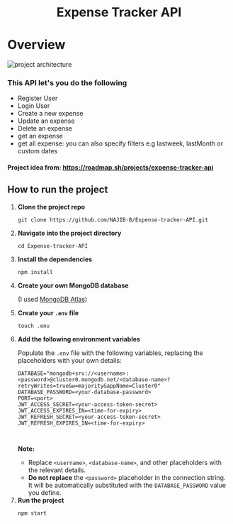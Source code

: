 <h1 align=center>Expense Tracker API</h1>
<h1>Overview</h1>
<img src="https://assets.roadmap.sh/guest/expense-tracker-api-m72p5.png" alt="project architecture">
<h3>This API let's you do the following</h3>
<ul>
  <li>Register User</li>
  <li>Login User</li>
  <li>Create a new expense</li>
  <li>Update an expense</li>
   <li>Delete an expense</li>
   <li>get an expense</li>
   <li>get all expense: you can also specify filters e.g lastweek, lastMonth or custom dates</li>
</ul>

<h4>Project idea from: <a href="https://roadmap.sh/projects/expense-tracker-api">https://roadmap.sh/projects/expense-tracker-api</a></h4>

<h2>How to run the project</h2>
<ol>
  <li><strong>Clone the project repo</strong></li>
  <pre><code>git clone https://github.com/NAJIB-B/Expense-tracker-API.git</code></pre>

  <li><strong>Navigate into the project directory</strong></li>
  <pre><code>cd Expense-tracker-API</code></pre>

  <li><strong>Install the dependencies</strong></li>
  <pre><code>npm install</code></pre>

  <li><strong>Create your own MongoDB database</strong></li>
   <p>(I used <a href="https://www.mongodb.com/products/platform/atlas-database">MongoDB Atlas</a>)</p>

  <li><strong>Create your <code>.env</code> file</strong></li>
  <pre><code>touch .env</code></pre>

  <li><strong>Add the following environment variables</strong></li>
  <p>Populate the <code>.env</code> file with the following variables, replacing the placeholders with your own details:</p>

  <pre><code>DATABASE="mongodb+srv://&lt;username&gt;:&lt;password&gt;@cluster0.mongodb.net/&lt;database-name&gt;?retryWrites=true&amp;w=majority&amp;appName=Cluster0"
DATABASE_PASSWORD=&lt;your-database-password&gt;
PORT=&lt;port&gt;
JWT_ACCESS_SECRET=&lt;your-access-token-secret&gt;
JWT_ACCESS_EXPIRES_IN=&lt;time-for-expiry&gt;
JWT_REFRESH_SECRET=&lt;your-access-token-secret&gt;
JWT_REFRESH_EXPIRES_IN=&lt;time-for-expiry&gt;
  
  </code></pre>

  <p><strong>Note:</strong></p>
  <ul>
    <li>Replace <code>&lt;username&gt;</code>, <code>&lt;database-name&gt;</code>, and other placeholders with the relevant details.</li>
    <li><strong>Do not replace</strong> the <code>&lt;password&gt;</code> placeholder in the connection string. It will be automatically substituted with the <code>DATABASE_PASSWORD</code> value you define.</li>
  </ul>

  <li><strong>Run the project</strong></li>
  <pre><code>npm start</code></pre>
</ol>


